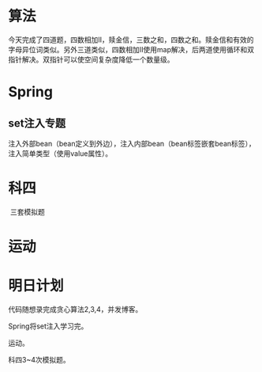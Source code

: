 # 算法

​	今天完成了四道题，四数相加II，赎金信，三数之和，四数之和。赎金信和有效的字母异位词类似。另外三道类似，四数相加II使用map解决，后两道使用循环和双指针解决。双指针可以使空间复杂度降低一个数量级。

# Spring

## 	set注入专题

​	注入外部bean（bean定义到外边），注入内部bean（bean标签嵌套bean标签），注入简单类型（使用value属性）。

# 科四

​	三套模拟题

# 运动

# 明日计划

代码随想录完成贪心算法2,3,4，并发博客。

Spring将set注入学习完。

运动。

科四3~4次模拟题。
